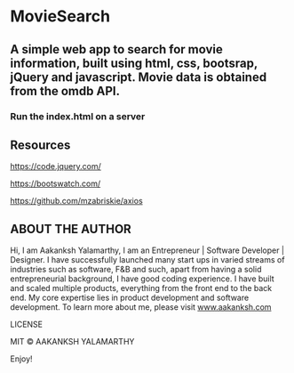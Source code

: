 # MovieSearch

## A simple web app to search for movie information, built using html, css, bootsrap, jQuery and javascript. Movie data is obtained from the omdb API.

### Run the index.html on a server

## Resources

https://code.jquery.com/

https://bootswatch.com/

https://github.com/mzabriskie/axios


## ABOUT THE AUTHOR

Hi, I am Aakanksh Yalamarthy, I am an Entrepreneur | Software Developer | Designer. I have successfully launched many start ups in varied streams of industries such as software, F&B and such, apart from having a solid entrepreneurial background, I have good coding experience. I have built and scaled multiple products, everything from the front end to the back end. My core expertise lies in product development and software development. To learn more about me, please visit www.aakanksh.com

LICENSE

MIT © AAKANKSH YALAMARTHY

Enjoy!

